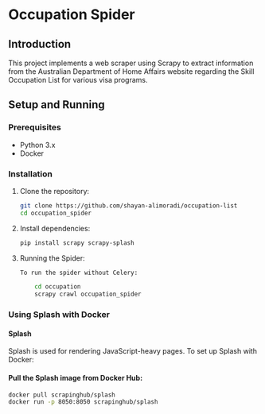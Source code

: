 # Occupation Spider

## Introduction
This project implements a web scraper using Scrapy to extract information from the Australian Department of Home Affairs website regarding the Skill Occupation List for various visa programs.

## Setup and Running

### Prerequisites
- Python 3.x
- Docker

### Installation
1. Clone the repository:
   ```bash
   git clone https://github.com/shayan-alimoradi/occupation-list
   cd occupation_spider

2. Install dependencies:
    ```bash
    pip install scrapy scrapy-splash

3. Running the Spider:
    ```bash
    To run the spider without Celery:

        cd occupation
        scrapy crawl occupation_spider


### Using Splash with Docker
#### Splash

Splash is used for rendering JavaScript-heavy pages. To set up Splash with Docker:

#### Pull the Splash image from Docker Hub:

```bash
docker pull scrapinghub/splash
docker run -p 8050:8050 scrapinghub/splash

```

